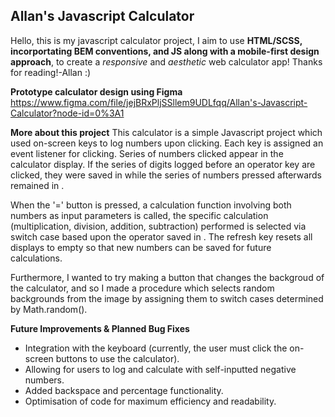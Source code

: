## Allan's Javascript Calculator

Hello, this is my javascript calculator project, I aim to use **HTML/SCSS, incorportating BEM conventions, and JS along with a mobile-first design approach**, to create a *responsive* and *aesthetic* web calculator app! Thanks for reading!-Allan :)


**Prototype calculator design using Figma**
https://www.figma.com/file/jejBRxPljSSllem9UDLfqq/Allan's-Javascript-Calculator?node-id=0%3A1



**More about this project**
This calculator is a simple Javascript project which used on-screen keys to log numbers upon clicking. Each key is assigned an event listener for clicking. Series of numbers clicked appear in the calculator display. If the series of digits logged before an operator key are clicked, they were saved in  <span class="history__display "></span> while the series of numbers pressed afterwards remained in <span class="calculator__display"></span>. 

When the '=' button is pressed, a calculation function involving both numbers as input parameters is called, the specific calculation (multiplication, division, addition, subtraction) performed is selected via switch case based upon the operator saved in  <span class="operator__display"></span>. The refresh key resets all displays to empty so that new numbers can be saved for future calculations. 

Furthermore, I wanted to try making a button that changes the backgroud of the calculator, and so I made a procedure which selects random backgrounds from the image by assigning them to switch cases determined by Math.random().


**Future Improvements & Planned Bug Fixes**
- Integration with the keyboard (currently, the user must click the on-screen buttons to use the calculator).
- Allowing for users to log and calculate with self-inputted negative numbers.
- Added backspace and percentage functionality.
- Optimisation of code for maximum efficiency and readability.
